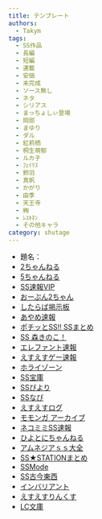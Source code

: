 ```yaml
---
title: テンプレート
authors:
  - Takym
tags:
  - SS作品
  - 長編
  - 短編
  - 連載
  - 安価
  - 未完成
  - ソース無し
  - ネタ
  - シリアス
  - まっちょしぃ登場
  - 岡部
  - まゆり
  - ダル
  - 紅莉栖
  - 桐生萌郁
  - ルカ子
  - ﾌｪｲﾘｽ
  - 鈴羽
  - 真帆
  - かがり
  - 由季
  - 天王寺
  - 綯
  - ﾚｽｷﾈﾝ
  - その他キャラ
category: shutage
---
```

<!-- このファイルはまとめSS用のテンプレートです。 -->
<!-- 次はここから：https://ssmania.info/category/%e3%82%b7%e3%83%a5%e3%82%bf%e3%82%b2?page=16&sort=s -->
<!-- ゼロ幅空白：&#x200B; -->
- 題名：
- [2ちゃんねる](http://viper.2ch.sc/test/read.cgi/news4vip/xxxxx)
- [5ちゃんねる](http://hebi.5ch.net/test/read.cgi/news4vip/xxxxx)
- [SS速報VIP](https://ex14.vip2ch.com/test/read.cgi/news4ssnip/xxxxx/)
- [おーぷん2ちゃん](https://hayabusa.open2ch.net/test/read.cgi/news4vip/xxxxx/)
- [したらば掲示板](https://jbbs.shitaraba.net/xxxxx)
- [あやめ速報](https://ayamevip.com/archives/xxxxx.html)
- [ポチッとSS!! SSまとめ](http://potittoss.blog.jp/archives/xxxxx.html)
- [SS 森きのこ！](http://morikinoko.com/archives/xxxxx.html)
- [エレファント速報](http://elephant.2chblog.jp/archives/xxxxx.html)
- [えすえすゲー速報](http://blog.livedoor.jp/h616r825/archives/xxxxx.html)
- [ホライゾーン](http://horahorazoon.blog134.fc2.com/blog-entry-xxxxx.html)
- [SS宝庫](http://sshouko.net/blog-entry-xxxxx.html)
- [SSびより](http://ssbiyori.blog.fc2.com/blog-entry-xxxxx.html)
- [SSなび](http://ss-navi.com/blog-entry-xxxxx.html)
- [えすえすログ](http://s2-log.com/archives/xxxxx.html)
- [モモンガ アーカイブ](http://sslog.ldblog.jp/archives/xxxxx.html)
- [ネコミミSS速報](http://ssblog614.blog.fc2.com/blog-entry-xxxxx.html)
- [ひよとにちゃんねる](http://142ch.blog90.fc2.com/blog-entry-xxxxx.html)
- [アムネジアｓｓ大全](http://amnesiataizen.blog.fc2.com/blog-entry-xxxxx.html)
- [SS★STATIONまとめ](http://ss-station.2chblog.jp/archives/xxxxx.html)
- [SSMode](http://blog.livedoor.jp/mode_ss/archives/xxxxx.html)
- [SS古今東西](http://blog.livedoor.jp/kokon55/archives/xxxxx.html)
- [インバリアント](http://invariant0.blog130.fc2.com/blog-entry-xxxxx.html)
- [えすえすりんくす](http://blog.livedoor.jp/sslinks/archives/xxxxx.html)
- [LC文庫](http://lclc.blog.jp/archives/xxxxx.html)
